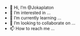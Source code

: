 - 👋 Hi, I’m @Jokaplaton
- 👀 I’m interested in ...
- 🌱 I’m currently learning ...
- 💞️ I’m looking to collaborate on ...
- 📫 How to reach me ...

<!---
Jokaplaton/Jokaplaton is a ✨ special ✨ repository because its `README.md` (this file) appears on your GitHub profile.
You can click the Preview link to take a look at your changes.
--->
